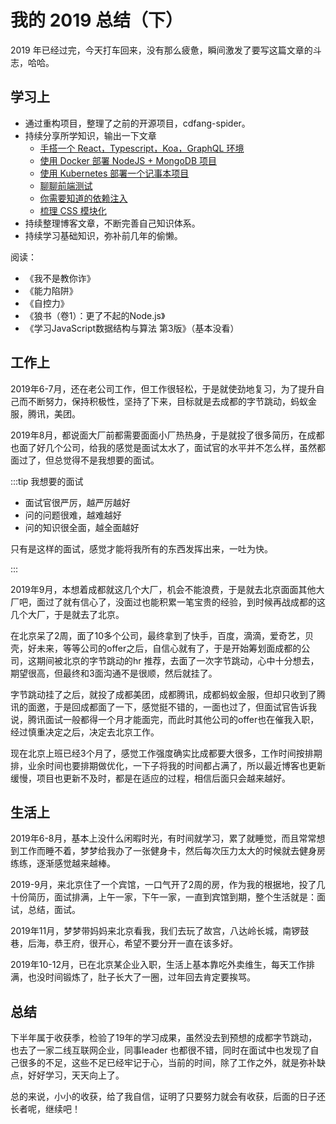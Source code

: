 # 我的 2019 总结（下）

2019 年已经过完，今天打车回来，没有那么疲惫，瞬间激发了要写这篇文章的斗志，哈哈。

## 学习上

- 通过重构项目，整理了之前的开源项目，cdfang-spider。
- 持续分享所学知识，输出一下文章
    - [手搭一个 React，Typescript，Koa，GraphQL 环境](https://juejin.im/post/5ceddb8c6fb9a07ef201029e)
    - [使用 Docker 部署 NodeJS + MongoDB 项目](https://juejin.im/post/5d0737a86fb9a07f087095f2)
    - [使用 Kubernetes 部署一个记事本项目](https://juejin.im/post/5d2276eef265da1b8333b060)
    - [聊聊前端测试](https://juejin.im/post/5d2b36f0e51d455ca04362f6)
    - [你需要知道的依赖注入](https://juejin.im/post/5d347c9f6fb9a07efe2dfa16)
    - [梳理 CSS 模块化](https://juejin.im/post/5e0955a85188254962077a8f)
- 持续整理博客文章，不断完善自己知识体系。
- 持续学习基础知识，弥补前几年的偷懒。

阅读：

- 《我不是教你诈》
- 《能力陷阱》
- 《自控力》
- 《狼书（卷1）：更了不起的Node.js》
- 《学习JavaScript数据结构与算法 第3版》（基本没看）

## 工作上

2019年6-7月，还在老公司工作，但工作很轻松，于是就使劲地复习，为了提升自己而不断努力，保持积极性，坚持了下来，目标就是去成都的字节跳动，蚂蚁金服，腾讯，美团。

2019年8月，都说面大厂前都需要面面小厂热热身，于是就投了很多简历，在成都也面了好几个公司，给我的感觉是面试太水了，面试官的水平并不怎么样，虽然都面过了，但总觉得不是我想要的面试。

:::tip 我想要的面试

- 面试官很严厉，越严厉越好
- 问的问题很难，越难越好
- 问的知识很全面，越全面越好

只有是这样的面试，感觉才能将我所有的东西发挥出来，一吐为快。

:::

2019年9月，本想着成都就这几个大厂，机会不能浪费，于是就去北京面面其他大厂吧，面过了就有信心了，没面过也能积累一笔宝贵的经验，到时候再战成都的这几个大厂，于是就去了北京。

在北京呆了2周，面了10多个公司，最终拿到了快手，百度，滴滴，爱奇艺，贝壳，好未来，等等公司的offer之后，自信心就有了，于是开始筹划面成都的公司，这期间被北京的字节跳动的hr 推荐，去面了一次字节跳动，心中十分想去，期望很高，但最终和3面沟通不是很顺，然后就挂了。

字节跳动挂了之后，就投了成都美团，成都腾讯，成都蚂蚁金服，但却只收到了腾讯的面邀，于是回成都面了一下，感觉挺不错的，一面也过了，但面试官告诉我说，腾讯面试一般都得一个月才能面完，而此时其他公司的offer也在催我入职，经过慎重决定之后，决定去北京工作。

现在北京上班已经3个月了，感觉工作强度确实比成都要大很多，工作时间按排期排，业余时间也要排期做优化，一下子将我的时间都占满了，所以最近博客也更新缓慢，项目也更新不及时，都是在适应的过程，相信后面只会越来越好。

## 生活上

2019年6-8月，基本上没什么闲暇时光，有时间就学习，累了就睡觉，而且常常想到工作而睡不着，梦梦给我办了一张健身卡，然后每次压力太大的时候就去健身房练练，逐渐感觉越来越棒。

2019-9月，来北京住了一个宾馆，一口气开了2周的房，作为我的根据地，投了几十份简历，面试排满，上午一家，下午一家，一直到宾馆到期，整个生活就是：面试，总结，面试。

2019年11月，梦梦带妈妈来北京看我，我们去玩了故宫，八达岭长城，南锣鼓巷，后海，恭王府，很开心，希望不要分开一直在该多好。

2019年10-12月，已在北京某企业入职，生活上基本靠吃外卖维生，每天工作排满，也没时间锻炼了，肚子长大了一圈，过年回去肯定要挨骂。

## 总结

下半年属于收获季，检验了19年的学习成果，虽然没去到预想的成都字节跳动，也去了一家二线互联网企业，同事leader 也都很不错，同时在面试中也发现了自己很多的不足，这些不足已经牢记于心，当前的时间，除了工作之外，就是弥补缺点，好好学习，天天向上了。


总的来说，小小的收获，给了我自信，证明了只要努力就会有收获，后面的日子还长者呢，继续吧！
